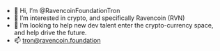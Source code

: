 - 👋 Hi, I’m @RavencoinFoundationTron
- 👀 I’m interested in crypto, and specifically Ravencoin (RVN)
- 💞️ I’m looking to help new dev talent enter the crypto-currency space, and help drive the future.
- 📫 tron@ravencoin.foundation


